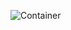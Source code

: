 ![Container](https://github.com/esplito/mfe-react-vue-module-federation-example/actions/workflows/container.yml/badge.svg)
